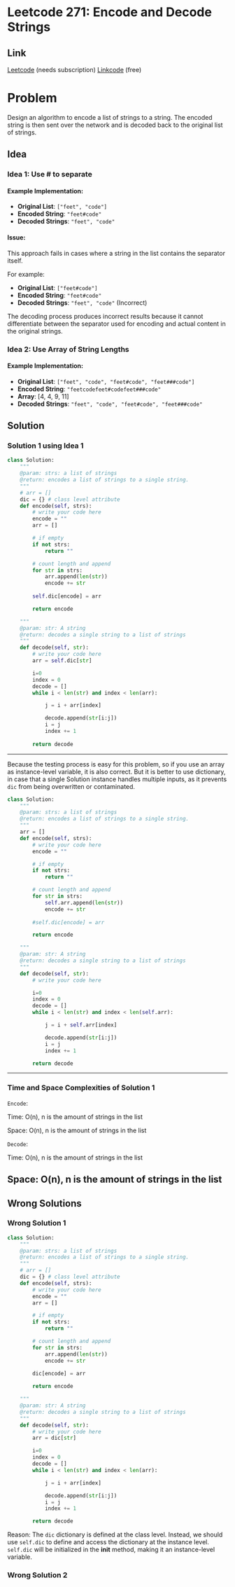 # Leetcode 271: Encode and Decode Strings

## Link
[Leetcode](https://leetcode.com/problems/encode-and-decode-strings/) (needs subscription)
[Linkcode](https://www.lintcode.com/problem/659/) (free)

# Problem
Design an algorithm to encode a list of strings to a string. The encoded string is then sent over the network and is decoded back to the original list of strings.

## Idea

### Idea 1: Use # to separate

#### Example Implementation:
- **Original List**: `["feet", "code"]`  
- **Encoded String**: `"feet#code"`  
- **Decoded Strings**: `"feet", "code"`

#### Issue:
This approach fails in cases where a string in the list contains the separator itself.

For example:  
- **Original List**: `["feet#code"]`  
- **Encoded String**: `"feet#code"`  
- **Decoded Strings**: `"feet", "code"` (Incorrect)  

The decoding process produces incorrect results because it cannot differentiate between the separator used for encoding and actual content in the original strings.

### Idea 2: Use Array of String Lengths

#### Example Implementation:
- **Original List**: `["feet", "code", "feet#code", "feet###code"]`  
- **Encoded String**: `"feetcodefeet#codefeet###code"`
- **Array**: [4, 4, 9, 11]  
- **Decoded Strings**: `"feet", "code", "feet#code", "feet###code"`

## Solution

### Solution 1 using Idea 1
```Python
class Solution:
    """
    @param: strs: a list of strings
    @return: encodes a list of strings to a single string.
    """
    # arr = []
    dic = {} # class level attribute
    def encode(self, strs):
        # write your code here
        encode = ""
        arr = []

        # if empty
        if not strs:
            return ""

        # count length and append
        for str in strs:
            arr.append(len(str))
            encode += str
        
        self.dic[encode] = arr

        return encode

    """
    @param: str: A string
    @return: decodes a single string to a list of strings
    """
    def decode(self, str):
        # write your code here
        arr = self.dic[str]

        i=0
        index = 0
        decode = []
        while i < len(str) and index < len(arr):

            j = i + arr[index]

            decode.append(str[i:j])
            i = j
            index += 1
            
        return decode
```
---
Because the testing process is easy for this problem, so if you use an array as instance-level variable, it is also correct. But it is better to use dictionary, in case that a single Solution instance handles multiple inputs, as it prevents `dic` from being overwritten or contaminated.

```Python
class Solution:
    """
    @param: strs: a list of strings
    @return: encodes a list of strings to a single string.
    """
    arr = []
    def encode(self, strs):
        # write your code here
        encode = ""

        # if empty
        if not strs:
            return ""

        # count length and append
        for str in strs:
            self.arr.append(len(str))
            encode += str
        
        #self.dic[encode] = arr

        return encode

    """
    @param: str: A string
    @return: decodes a single string to a list of strings
    """
    def decode(self, str):
        # write your code here

        i=0
        index = 0
        decode = []
        while i < len(str) and index < len(self.arr):

            j = i + self.arr[index]

            decode.append(str[i:j])
            i = j
            index += 1

        return decode
```
---
### Time and Space Complexities of Solution 1
`Encode`:

Time: O(n), n is the amount of strings in the list

Space: O(n), n is the amount of strings in the list

`Decode`:

Time: O(n), n is the amount of strings in the list

Space: O(n), n is the amount of strings in the list
---
## Wrong Solutions

### Wrong Solution 1
```Python
class Solution:
    """
    @param: strs: a list of strings
    @return: encodes a list of strings to a single string.
    """
    # arr = []
    dic = {} # class level attribute
    def encode(self, strs):
        # write your code here
        encode = ""
        arr = []

        # if empty
        if not strs:
            return ""

        # count length and append
        for str in strs:
            arr.append(len(str))
            encode += str
        
        dic[encode] = arr

        return encode

    """
    @param: str: A string
    @return: decodes a single string to a list of strings
    """
    def decode(self, str):
        # write your code here
        arr = dic[str]

        i=0
        index = 0
        decode = []
        while i < len(str) and index < len(arr):

            j = i + arr[index]

            decode.append(str[i:j])
            i = j
            index += 1

        return decode
```
Reason: The `dic` dictionary is defined at the class level. Instead, we should use `self.dic` to define and access the dictionary at the instance level. `self.dic` will be initialized in the __init__ method, making it an instance-level variable.


### Wrong Solution 2

```Python
```